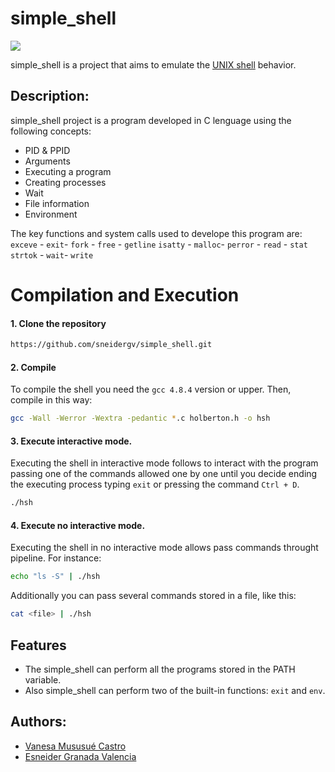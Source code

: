 # simple_shell

[![](https://cdn.iconscout.com/icon/free/png-256/c-programming-569564.png)](https://es.wikipedia.org/wiki/C_(lenguaje_de_programaci%C3%B3n))

simple_shell is a project that aims to emulate the [UNIX shell] behavior.
## Description:
simple_shell project is a program developed in C lenguage using the following concepts:
 - PID & PPID
 - Arguments
 - Executing a program
 - Creating processes
 - Wait
 - File information
 - Environment

The key functions and system calls used to develope this program are:
 `exceve` - `exit`- `fork` - `free` - `getline`
 `isatty` - `malloc`- `perror` - `read` - `stat`
 `strtok` - `wait`- `write`

# Compilation and Execution

#### 1. Clone the repository
 ```sh
https://github.com/sneidergv/simple_shell.git
```
#### 2. Compile
To compile the shell you need the `gcc 4.8.4` version or upper.
Then, compile in this way:
 ```sh
gcc -Wall -Werror -Wextra -pedantic *.c holberton.h -o hsh
```
#### 3. Execute interactive mode.
Executing the shell in interactive mode follows to interact with the program passing one of the commands allowed one by one until you decide ending the executing process typing `exit` or pressing the command `Ctrl + D`.
 ```sh
./hsh
```
#### 4. Execute no interactive mode.
Executing the shell in no interactive mode allows pass commands throught pipeline.
For instance:
 ```sh
echo "ls -S" | ./hsh
```
Additionally you can pass several commands stored in a file, like this:
 ```sh
cat <file> | ./hsh
```


## Features
 - The simple_shell can perform all the programs stored in the PATH variable.
 - Also simple_shell can perform two of the built-in functions:
`exit` and `env`.

 ## Authors:
  - [Vanesa Mususué Castro]
  - [Esneider Granada Valencia]

[UNIX shell]: <https://en.wikipedia.org/wiki/Unix_shell>
[Esneider Granada Valencia]: <https://github.com/sneidergv/>
[Vanesa Mususué Castro]: <https://github.com/vanemcb/>